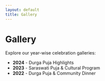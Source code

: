 ```yaml
---
layout: default
title: Gallery
---
```


# Gallery

Explore our year-wise celebration galleries:

- **2024** - Durga Puja Highlights
- **2023** - Saraswati Puja & Cultural Program
- **2022** - Durga Puja & Community Dinner
